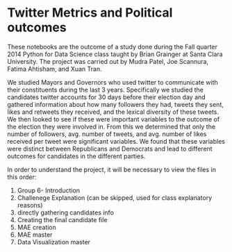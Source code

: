 # Twitter Metrics and Political outcomes


These notebooks are the outcome of a study done during the Fall quarter 2014 Python for Data Science class taught 
by Brian Grainger at Santa Clara University. The project was carried out by Mudra Patel, Joe Scannura, Fatima Ahtisham, 
and Xuan Tran. 

We studied Mayors and Governors who used twitter to communicate with their constituents during the last 3 years. Specifically 
we studied the candidates twitter accounts for 30 days before their election day and gathered information about how many 
followers they had, tweets they sent, likes and retweets they received, and the lexical diversity of these tweets. We then
looked to see if these were important variables to the outcome of the election they were involved in. From this we determined 
that only the number of followers, avg. number of tweets, and avg. number of likes received per tweet were significant variables. 
We found that these variables were distinct between Republicans and Democrats and lead to different outcomes for candidates
in the different parties. 

In order to understand the project, it will be necessary to view the files in this order:
1) Group 6- Introduction
2) Challenege Explanation (can be skipped, used for class explanatory reasons)
3) directly gathering candidates info
4) Creating the final candidate file
5) MAE creation
6) MAE master
7) Data Visualization master
